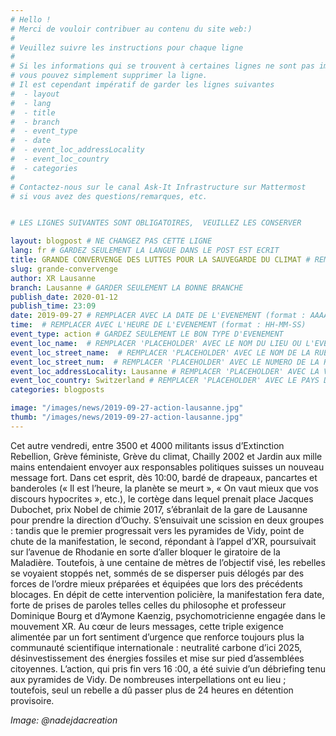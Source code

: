 ```yaml
---
# Hello !
# Merci de vouloir contribuer au contenu du site web:)
#
# Veuillez suivre les instructions pour chaque ligne
#
# Si les informations qui se trouvent à certaines lignes ne sont pas importantes
# vous pouvez simplement supprimer la ligne.
# Il est cependant impératif de garder les lignes suivantes
#  - layout
#  - lang
#  - title
#  - branch
#  - event_type
#  - date
#  - event_loc_addressLocality
#  - event_loc_country
#  - categories
#
# Contactez-nous sur le canal Ask-It Infrastructure sur Mattermost
# si vous avez des questions/remarques, etc.


# LES LIGNES SUIVANTES SONT OBLIGATOIRES,  VEUILLEZ LES CONSERVER

layout: blogpost # NE CHANGEZ PAS CETTE LIGNE
lang: fr # GARDEZ SEULEMENT LA LANGUE DANS LE POST EST ECRIT
title: GRANDE CONVERVENGE DES LUTTES POUR LA SAUVEGARDE DU CLIMAT # REMPLACER 'PLACEHOLDER' AVEC LE TITRE DE VOTRE POST
slug: grande-convervenge
author: XR Lausanne
branch: Lausanne # GARDER SEULEMENT LA BONNE BRANCHE
publish_date: 2020-01-12
publish_time: 23:09
date: 2019-09-27 # REMPLACER AVEC LA DATE DE L'EVENEMENT (format : AAAA-MM-JJ)
time:  # REMPLACER AVEC L'HEURE DE L'EVENEMENT (format : HH-MM-SS)
event_type: action # GARDEZ SEULEMENT LE BON TYPE D'EVENEMENT
event_loc_name:  # REMPLACER 'PLACEHOLDER' AVEC LE NOM DU LIEU OU L'EVENEMENT A LIEU
event_loc_street_name:  # REMPLACER 'PLACEHOLDER' AVEC LE NOM DE LA RUE OU L'EVENEMENT A LIEU
event_loc_street_num:  # REMPLACER 'PLACEHOLDER' AVEC LE NUMERO DE LA RUE OU L'EVENEMENT A LIEU
event_loc_addressLocality: Lausanne # REMPLACER 'PLACEHOLDER' AVEC LA VILLE DANS LAQUELLE L'EVENEMENT A LIEU
event_loc_country: Switzerland # REMPLACER 'PLACEHOLDER' AVEC LE PAYS DANS LAQUELLE L'EVENEMENT A LIEU
categories: blogposts

image: "/images/news/2019-09-27-action-lausanne.jpg"
thumb: "/images/news/2019-09-27-action-lausanne.jpg"
---
```


Cet autre vendredi, entre 3500 et 4000 militants issus d’Extinction Rebellion, Grève féministe, Grève du climat, Chailly 2002 et Jardin aux mille mains entendaient envoyer aux responsables politiques suisses un nouveau message fort. Dans cet esprit, dès 10:00, bardé de drapeaux, pancartes et banderoles (« Il est l’heure, la planète se meurt », « On vaut mieux que vos discours hypocrites », etc.), le cortège dans lequel prenait place Jacques Dubochet, prix Nobel de chimie 2017, s’ébranlait de la gare de Lausanne pour prendre la direction d’Ouchy. S’ensuivait une scission en deux groupes : tandis que le premier progressait vers les pyramides de Vidy, point de chute de la manifestation, le second, répondant à l’appel d’XR, poursuivait sur l’avenue de Rhodanie en sorte d’aller bloquer le giratoire de la Maladière. Toutefois, à une centaine de mètres de l’objectif visé, les rebelles se voyaient stoppés net, sommés de se disperser puis délogés par des forces de l’ordre mieux préparées et équipées que lors des précédents blocages.
En dépit de cette intervention policière, la manifestation fera date, forte de prises de paroles telles celles du philosophe et professeur Dominique Bourg et d’Aymone Kaenzig, psychomotricienne engagée dans le mouvement XR. Au cœur de leurs messages, cette triple exigence alimentée par un fort sentiment d’urgence que renforce toujours plus la communauté scientifique internationale : neutralité carbone d’ici 2025, désinvestissement des énergies fossiles et mise sur pied d’assemblées citoyennes.
L’action, qui pris fin vers 16 :00, a été suivie d’un débriefing tenu aux pyramides de Vidy.  De nombreuses interpellations ont eu lieu ; toutefois, seul un rebelle a dû passer plus de 24 heures en détention provisoire.

_Image: @nadejdacreation_
